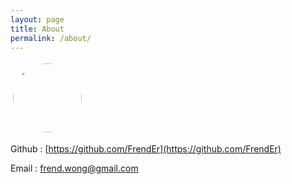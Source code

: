 ```yaml
---
layout: page
title: About
permalink: /about/
---
```


<img src="http://frender.github.io/blog/images/avatar.png" width="110" height="110" style="border-radius: 50%;border: 4px solid rgba(255, 255, 255, .6);">

Github : [https://github.com/FrendEr](https://github.com/FrendEr)

Email  : [frend.wong@gmail.com](mailto:frend.wong@gmail.com)
